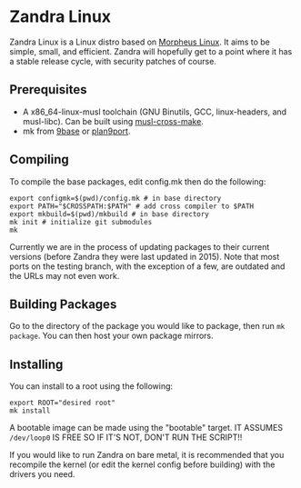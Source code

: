 # Zandra Linux

Zandra Linux is a Linux distro based on
[Morpheus Linux](http://morpheus.2f30.org). It aims to be simple,
small, and efficient. Zandra will hopefully get to a point where
it has a stable release cycle, with security patches of course.

## Prerequisites

* A x86\_64-linux-musl toolchain (GNU Binutils, GCC, linux-headers,
  and musl-libc). Can be built using
  [musl-cross-make](https://github.com/richfelker/musl-cross-make).
* mk from [9base](http://tools.suckless.org/9base/) or
  [plan9port](https://github.com/9fans/plan9port).

## Compiling

To compile the base packages, edit config.mk then do the following:

    export configmk=$(pwd)/config.mk # in base directory
    export PATH="$CROSSPATH:$PATH" # add cross compiler to $PATH
    export mkbuild=$(pwd)/mkbuild # in base directory
    mk init # initialize git submodules
    mk
    
Currently we are in the process of updating packages to their current
versions (before Zandra they were last updated in 2015). Note that
most ports on the testing branch, with the exception of a few, are
outdated and the URLs may not even work.

## Building Packages

Go to the directory of the package you would like to package, then run
`mk package`. You can then host your own package mirrors.

## Installing

You can install to a root using the following:

    export ROOT="desired root"
    mk install

A bootable image can be made using the "bootable" target. IT ASSUMES
`/dev/loop0` IS FREE SO IF IT'S NOT, DON'T RUN THE SCRIPT!!

If you would like to run Zandra on bare metal, it is recommended that
you recompile the kernel (or edit the kernel config before building)
with the drivers you need.